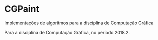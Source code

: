 # CGPaint
Implementações de algoritmos para a disciplina de Computação Gráfica

Para a disciplina de Computação Gráfica, no período 2018.2.
